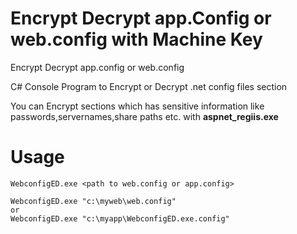 # Encrypt Decrypt app.Config or web.config with Machine Key
Encrypt Decrypt app.config or web.config 

C# Console Program to Encrypt or Decrypt .net config files section

You can Encrypt sections which has sensitive information like passwords,servernames,share paths etc. with **aspnet_regiis.exe**

# Usage
```
WebconfigED.exe <path to web.config or app.config>
```

```
WebconfigED.exe "c:\myweb\web.config" 
or 
WebconfigED.exe "c:\myapp\WebconfigED.exe.config"
```

